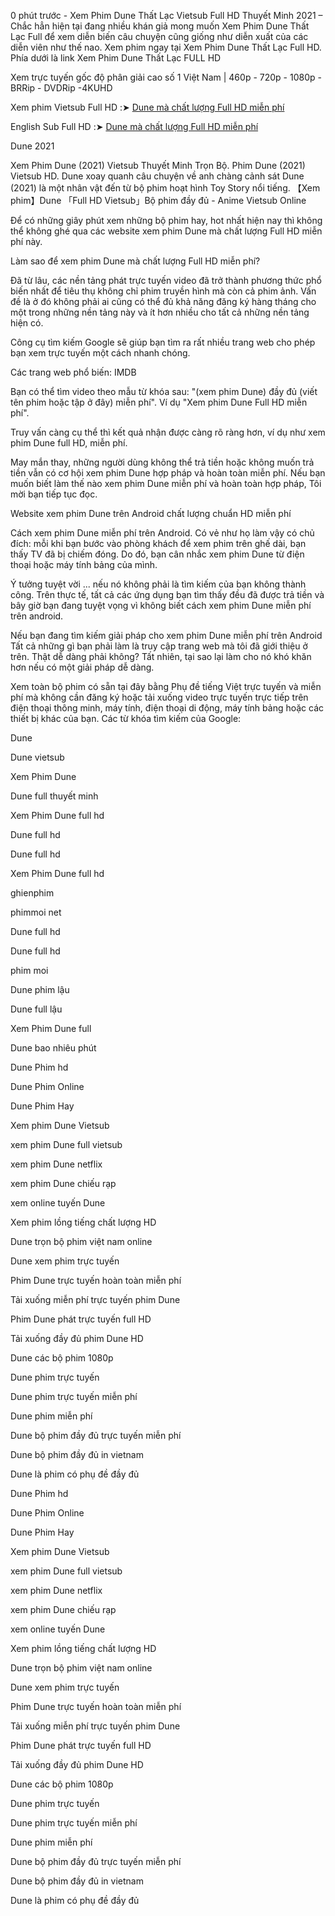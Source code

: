 0 phút trước - Xem Phim Dune Thất Lạc Vietsub Full HD Thuyết Minh 2021 – Chắc hẳn hiện tại đang nhiều khán giả mong muốn Xem Phim Dune Thất Lạc Full để xem diễn biến câu chuyện cũng giống như diễn xuất của các diễn viên như thế nao. Xem phim ngay tại Xem Phim Dune Thất Lạc Full HD. Phía dưới là link Xem Phim Dune Thất Lạc FULL HD

Xem trực tuyến gốc độ phân giải cao số 1 Việt Nam | 460p - 720p - 1080p - BRRip - DVDRip -4KUHD

Xem phim Vietsub Full HD :➤ [Dune mà chất lượng Full HD miễn phí](https://seikonews.today/archives/filmes/xem-phim-dune-2021-full-hd-vietsub-mien-phi-online)

English Sub Full HD :➤ [Dune mà chất lượng Full HD miễn phí](https://seikonews.today/archives/filmes/xem-phim-dune-2021-full-hd-vietsub-mien-phi-online)

Dune 2021

Xem Phim Dune (2021) Vietsub Thuyết Minh Trọn Bộ. Phim Dune (2021) Vietsub HD. Dune xoay quanh câu chuyện về anh chàng cảnh sát Dune (2021) là một nhân vật đến từ bộ phim hoạt hình Toy Story nổi tiếng. 【Xem phim】Dune 「Full HD Vietsub」Bộ phim đầy đủ - Anime Vietsub Online

Để có những giây phút xem những bộ phim hay, hot nhất hiện nay thì không thể không ghé qua các website xem phim Dune mà chất lượng Full HD miễn phí này.

Làm sao để xem phim Dune mà chất lượng Full HD miễn phí?

Đã từ lâu, các nền tảng phát trực tuyến video đã trở thành phương thức phổ biến nhất để tiêu thụ không chỉ phim truyền hình mà còn cả phim ảnh. Vấn đề là ở đó không phải ai cũng có thể đủ khả năng đăng ký hàng tháng cho một trong những nền tảng này và ít hơn nhiều cho tất cả những nền tảng hiện có.

Công cụ tìm kiếm Google sẽ giúp bạn tìm ra rất nhiều trang web cho phép bạn xem trực tuyến một cách nhanh chóng.

Các trang web phổ biến: IMDB

Bạn có thể tìm video theo mẫu từ khóa sau: "(xem phim Dune) đầy đủ (viết tên phim hoặc tập ở đây) miễn phí". Ví dụ "Xem phim Dune Full HD miễn phí".

Truy vấn càng cụ thể thì kết quả nhận được càng rõ ràng hơn, ví dụ như xem phim Dune full HD, miễn phí.

May mắn thay, những người dùng không thể trả tiền hoặc không muốn trả tiền vẫn có cơ hội xem phim Dune hợp pháp và hoàn toàn miễn phí. Nếu bạn muốn biết làm thế nào xem phim Dune miễn phí và hoàn toàn hợp pháp, Tôi mời bạn tiếp tục đọc.

Website xem phim Dune trên Android chất lượng chuẩn HD miễn phí

Cách xem phim Dune miễn phí trên Android. Có vẻ như họ làm vậy có chủ đích: mỗi khi bạn bước vào phòng khách để xem phim trên ghế dài, bạn thấy TV đã bị chiếm đóng. Do đó, bạn cân nhắc xem phim Dune từ điện thoại hoặc máy tính bảng của mình.

Ý tưởng tuyệt vời ... nếu nó không phải là tìm kiếm của bạn không thành công. Trên thực tế, tất cả các ứng dụng bạn tìm thấy đều đã được trả tiền và bây giờ bạn đang tuyệt vọng vì không biết cách xem phim Dune miễn phí trên android.

Nếu bạn đang tìm kiếm giải pháp cho xem phim Dune miễn phí trên Android Tất cả những gì bạn phải làm là truy cập trang web mà tôi đã giới thiệu ở trên. Thật dễ dàng phải không? Tất nhiên, tại sao lại làm cho nó khó khăn hơn nếu có một giải pháp dễ dàng.

Xem toàn bộ phim có sẵn tại đây bằng Phụ đề tiếng Việt trực tuyến và miễn phí mà không cần đăng ký hoặc tải xuống video trực tuyến trực tiếp trên điện thoại thông minh, máy tính, điện thoại di động, máy tính bảng hoặc các thiết bị khác của bạn.
Các từ khóa tìm kiếm của Google:

Dune

Dune vietsub

Xem Phim Dune

Dune full thuyết minh

Xem Phim Dune full hd

Dune full hd

Dune full hd

Xem Phim Dune full hd

ghienphim

phimmoi net

Dune full hd

Dune full hd

phim moi

Dune phim lậu

Dune full lậu

Xem Phim Dune full

Dune bao nhiêu phút

Dune Phim hd

Dune Phim Online

Dune Phim Hay

Xem phim Dune Vietsub

xem phim Dune full vietsub

xem phim Dune netflix

xem phim Dune chiếu rạp

xem online tuyến Dune

Xem phim lồng tiếng chất lượng HD

Dune trọn bộ phim việt nam online

Dune xem phim trực tuyến

Phim Dune trực tuyến hoàn toàn miễn phí

Tải xuống miễn phí trực tuyến phim Dune

Phim Dune phát trực tuyến full HD

Tải xuống đầy đủ phim Dune HD

Dune các bộ phim 1080p

Dune phim trực tuyến

Dune phim trực tuyến miễn phí

Dune phim miễn phí

Dune bộ phim đầy đủ trực tuyến miễn phí

Dune bộ phim đầy đủ in vietnam

Dune là phim có phụ đề đầy đủ

Dune Phim hd

Dune Phim Online

Dune Phim Hay

Xem phim Dune Vietsub

xem phim Dune full vietsub

xem phim Dune netflix

xem phim Dune chiếu rạp

xem online tuyến Dune

Xem phim lồng tiếng chất lượng HD

Dune trọn bộ phim việt nam online

Dune xem phim trực tuyến

Phim Dune trực tuyến hoàn toàn miễn phí

Tải xuống miễn phí trực tuyến phim Dune

Phim Dune phát trực tuyến full HD

Tải xuống đầy đủ phim Dune HD

Dune các bộ phim 1080p

Dune phim trực tuyến

Dune phim trực tuyến miễn phí

Dune phim miễn phí

Dune bộ phim đầy đủ trực tuyến miễn phí

Dune bộ phim đầy đủ in vietnam

Dune là phim có phụ đề đầy đủ
